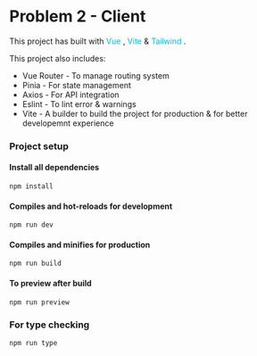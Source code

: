 # Problem 2 - Client

This project has built with <span style="color: #06b6d4"> Vue </span> , <span style="color: #06b6d4"> Vite </span> & <span style="color: #06b6d4"> Tailwind </span>.

This project also includes:

- Vue Router - To manage routing system
- Pinia - For state management
- Axios - For API integration
- Eslint - To lint error & warnings
- Vite - A builder to build the project for production & for better developemnt experience 

### Project setup
#### Install all dependencies
```
npm install
```

#### Compiles and hot-reloads for development
```
npm run dev
```

#### Compiles and minifies for production
```
npm run build
```

#### To preview after build
```
npm run preview
```

### For type checking
```
npm run type
```